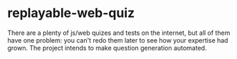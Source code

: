 # replayable-web-quiz
There are a plenty of js/web quizes and tests on the internet, but all of them have one problem: you can't redo them later to see how your expertise had grown. The project intends to make question generation automated.

